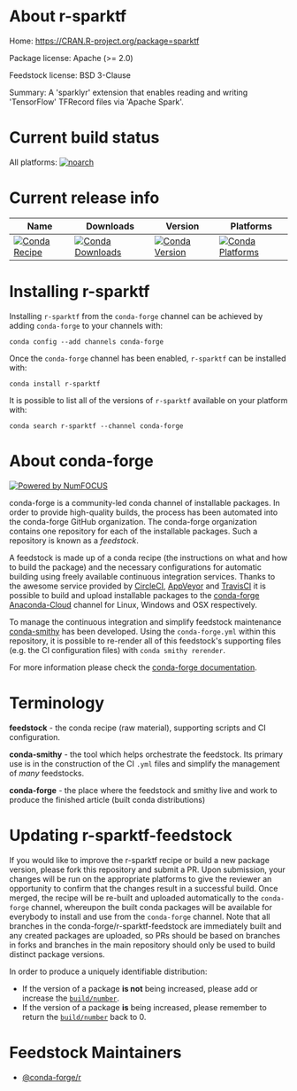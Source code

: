 <!--
# -*- mode: jinja -*-
-->

About r-sparktf
===============

Home: https://CRAN.R-project.org/package=sparktf

Package license: Apache (>= 2.0)

Feedstock license: BSD 3-Clause

Summary: A 'sparklyr' extension that enables reading and writing 'TensorFlow' TFRecord files via 'Apache Spark'.



Current build status
====================

All platforms:
[![noarch](https://img.shields.io/circleci/project/github/conda-forge/r-sparktf-feedstock/master.svg?label=noarch)](https://circleci.com/gh/conda-forge/r-sparktf-feedstock)

Current release info
====================

| Name | Downloads | Version | Platforms |
| --- | --- | --- | --- |
| [![Conda Recipe](https://img.shields.io/badge/recipe-r--sparktf-green.svg)](https://anaconda.org/conda-forge/r-sparktf) | [![Conda Downloads](https://img.shields.io/conda/dn/conda-forge/r-sparktf.svg)](https://anaconda.org/conda-forge/r-sparktf) | [![Conda Version](https://img.shields.io/conda/vn/conda-forge/r-sparktf.svg)](https://anaconda.org/conda-forge/r-sparktf) | [![Conda Platforms](https://img.shields.io/conda/pn/conda-forge/r-sparktf.svg)](https://anaconda.org/conda-forge/r-sparktf) |

Installing r-sparktf
====================

Installing `r-sparktf` from the `conda-forge` channel can be achieved by adding `conda-forge` to your channels with:

```
conda config --add channels conda-forge
```

Once the `conda-forge` channel has been enabled, `r-sparktf` can be installed with:

```
conda install r-sparktf
```

It is possible to list all of the versions of `r-sparktf` available on your platform with:

```
conda search r-sparktf --channel conda-forge
```


About conda-forge
=================

[![Powered by NumFOCUS](https://img.shields.io/badge/powered%20by-NumFOCUS-orange.svg?style=flat&colorA=E1523D&colorB=007D8A)](http://numfocus.org)

conda-forge is a community-led conda channel of installable packages.
In order to provide high-quality builds, the process has been automated into the
conda-forge GitHub organization. The conda-forge organization contains one repository
for each of the installable packages. Such a repository is known as a *feedstock*.

A feedstock is made up of a conda recipe (the instructions on what and how to build
the package) and the necessary configurations for automatic building using freely
available continuous integration services. Thanks to the awesome service provided by
[CircleCI](https://circleci.com/), [AppVeyor](https://www.appveyor.com/)
and [TravisCI](https://travis-ci.org/) it is possible to build and upload installable
packages to the [conda-forge](https://anaconda.org/conda-forge)
[Anaconda-Cloud](https://anaconda.org/) channel for Linux, Windows and OSX respectively.

To manage the continuous integration and simplify feedstock maintenance
[conda-smithy](https://github.com/conda-forge/conda-smithy) has been developed.
Using the ``conda-forge.yml`` within this repository, it is possible to re-render all of
this feedstock's supporting files (e.g. the CI configuration files) with ``conda smithy rerender``.

For more information please check the [conda-forge documentation](https://conda-forge.org/docs/).

Terminology
===========

**feedstock** - the conda recipe (raw material), supporting scripts and CI configuration.

**conda-smithy** - the tool which helps orchestrate the feedstock.
                   Its primary use is in the construction of the CI ``.yml`` files
                   and simplify the management of *many* feedstocks.

**conda-forge** - the place where the feedstock and smithy live and work to
                  produce the finished article (built conda distributions)


Updating r-sparktf-feedstock
============================

If you would like to improve the r-sparktf recipe or build a new
package version, please fork this repository and submit a PR. Upon submission,
your changes will be run on the appropriate platforms to give the reviewer an
opportunity to confirm that the changes result in a successful build. Once
merged, the recipe will be re-built and uploaded automatically to the
`conda-forge` channel, whereupon the built conda packages will be available for
everybody to install and use from the `conda-forge` channel.
Note that all branches in the conda-forge/r-sparktf-feedstock are
immediately built and any created packages are uploaded, so PRs should be based
on branches in forks and branches in the main repository should only be used to
build distinct package versions.

In order to produce a uniquely identifiable distribution:
 * If the version of a package **is not** being increased, please add or increase
   the [``build/number``](https://conda.io/docs/user-guide/tasks/build-packages/define-metadata.html#build-number-and-string).
 * If the version of a package **is** being increased, please remember to return
   the [``build/number``](https://conda.io/docs/user-guide/tasks/build-packages/define-metadata.html#build-number-and-string)
   back to 0.

Feedstock Maintainers
=====================

* [@conda-forge/r](https://github.com/conda-forge/r/)

